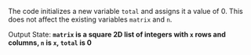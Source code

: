 The code initializes a new variable `total` and assigns it a value of 0. This does not affect the existing variables `matrix` and `n`. 

Output State: **`matrix` is a square 2D list of integers with `x` rows and columns, `n` is `x`, `total` is 0**